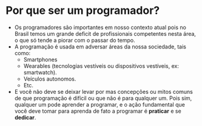 # Por que ser um programador?

- Os programadores são importantes em nosso contexto atual pois no Brasil temos um grande deficit de profissionais competentes nesta área, o que só tende a piorar com o passar do tempo.
- A programação é usada em adversar áreas da nossa sociedade, tais como:
    - Smartphones
    - Wearables (tecnologias vestíveis ou dispositivos vestíveis, ex: smartwatch).
    - Veículos autonomos.
    - Etc.
- E você não deve se deixar levar por mas concepções ou mitos comuns de que programação é difícil ou que não é para qualquer um. Pois sim, qualquer um pode aprender a programar, e o ação fundamental que você deve tomar para aprenda de fato a programar é **praticar** e se **dedicar**.
